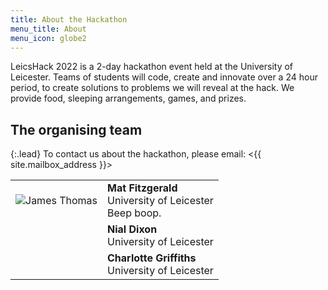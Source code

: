 ```yaml
---
title: About the Hackathon
menu_title: About
menu_icon: globe2
---
```


LeicsHack 2022 is a 2-day hackathon event held at the University of Leicester. Teams of students will
code, create and innovate over a 24 hour period, to create solutions to problems we will reveal at the hack.
We provide food, sleeping arrangements, games, and prizes.

## The organising team

{:.lead}
To contact us about the hackathon, please email:
<{{ site.mailbox_address }}>

<table class="team-list">
    <tr>
        <td>
            <img alt="James Thomas" src="https://avatars.githubusercontent.com/u/0?s=120&v=4">
        </td>
        <td>
            <strong>Mat Fitzgerald</strong>
            <span class="profile-links">
                <a title="GitHub" href="https://github.com/spooky21squid/"><i class="bi bi-github"></i></a>
                <a title="Twitter" href="https://twitter.com/SpookyGlubGlub"><i class="bi bi-twitter"></i></a>
            </span>
            <br>University of Leicester
            <br>Beep boop.
        </td>
    </tr>
    <tr>
        <td>
            <img alt="" src="https://avatars.githubusercontent.com/u/0?s=120&v=4">
        </td>
        <td>
            <strong>Nial Dixon</strong>
            <br>University of Leicester
            <br>
        </td>
    </tr>
    <tr>
        <td>
            <img alt="" src="https://avatars.githubusercontent.com/u/0?s=120&v=4">
        </td>
        <td>
            <strong>Charlotte Griffiths</strong>
            <br>University of Leicester
            <br>
        </td>
    </tr>
</table>

